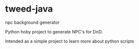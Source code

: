 # tweed-java
npc background generator

Python hoby project to generate NPC's for DnD.

Intended as a simple project to learn more about python scripts
